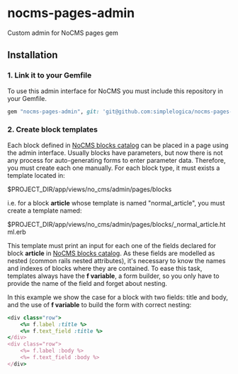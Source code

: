 # nocms-pages-admin

Custom admin for NoCMS pages gem

## Installation

### 1. Link it to your Gemfile

To use this admin interface for NoCMS you must include this repository in your Gemfile.

```ruby
gem "nocms-pages-admin", git: 'git@github.com:simplelogica/nocms-pages-admin.git'
```

### 2. Create block templates

Each block defined in [NoCMS blocks catalog](doc/block-catalog.md) can be placed in a page using the admin interface.
Usually blocks have parameters, but now there is not any process for auto-generating forms to enter parameter data. Therefore, you must create each one manually.
For each block type, it must exists a template located in:
 
  $PROJECT_DIR/app/views/no_cms/admin/pages/blocks

i.e. for a block **article** whose template is named "normal_article", you must create a template named:

  $PROJECT_DIR/app/views/no_cms/admin/pages/blocks/_normal_article.html.erb

This template must print an input for each one of the fields declared for block **article** in [NoCMS blocks catalog](doc/block-catalog.md). 
As these fields are modelled as nested (common rails nested attributes), it's necessary to know the names and indexes of blocks where they are contained. To ease this task, templates always have the **f variable**, a form builder, so you only have to provide the name of the field and forget about nesting.

In this example we show the case for a block with two fields: title and body, and the use of **f variable** to build the form with correct nesting:

```ruby
<div class="row">
	<%= f.label :title %>
	<%= f.text_field :title %>
</div>
<div class="row">
	<%= f.label :body %>
	<%= f.text_field :body %>
</div>
```